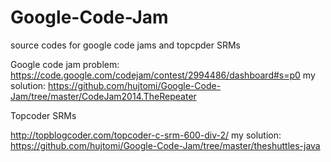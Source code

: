 # Google-Code-Jam
source codes for google code jams and topcpder SRMs

Google code jam problem:
https://code.google.com/codejam/contest/2994486/dashboard#s=p0
my solution:
https://github.com/hujtomi/Google-Code-Jam/tree/master/CodeJam2014.TheRepeater


Topcoder SRMs

http://topblogcoder.com/topcoder-c-srm-600-div-2/
my solution:
https://github.com/hujtomi/Google-Code-Jam/tree/master/theshuttles-java

